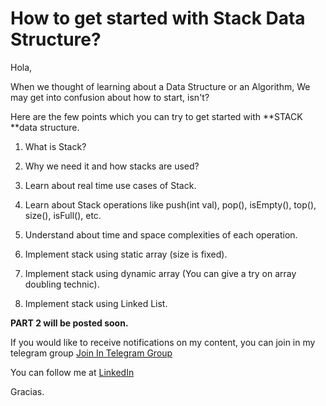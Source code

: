 # How to get started with Stack Data Structure?

Hola,

When we thought of learning about a Data Structure or an Algorithm, We may get into confusion about how to start, isn't?

Here are the few points which you can try to get started with **STACK **data structure.


1. What is Stack?

2. Why we need it and how stacks are used?

3. Learn about real time use cases of Stack.

4. Learn about Stack operations like push(int val), pop(), isEmpty(), top(), size(), isFull(), etc.

5. Understand about time and space complexities of each operation.

6. Implement stack using static array (size is fixed).

7. Implement stack using dynamic array (You can give a try on array doubling technic).

8. Implement stack using Linked List.

**PART 2 will be posted soon.**

If you would like to receive notifications on my content, you can join in my telegram group [Join In Telegram Group](https://t.me/+764RyZ8uGVw3MzQ1)

You can follow me at [LinkedIn](https://www.linkedin.com/in/shivaprasadgurram/)

Gracias.







